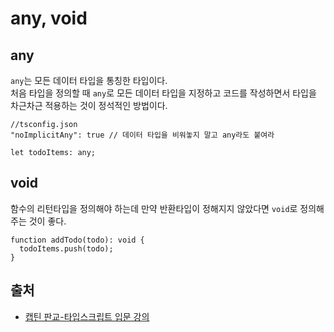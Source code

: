 # any, void
## any
`any`는 모든 데이터 타입을 통칭한 타입이다.<br>
처음 타입을 정의할 때 `any`로 모든 데이터 타입을 지정하고 코드를 작성하면서 타입을 차근차근 적용하는 것이 정석적인 방법이다.
```
//tsconfig.json
"noImplicitAny": true // 데이터 타입을 비워놓지 말고 any라도 붙여라
```
```
let todoItems: any;
```

## void
함수의 리턴타입을 정의해야 하는데 만약 반환타입이 정해지지 않았다면 `void`로 정의해주는 것이 좋다.
```
function addTodo(todo): void {
  todoItems.push(todo);
}

```

## 출처

- [캡틴 판교-타입스크립트 입문 강의](https://www.inflearn.com/course/%ED%83%80%EC%9E%85%EC%8A%A4%ED%81%AC%EB%A6%BD%ED%8A%B8-%EC%9E%85%EB%AC%B8/dashboard)
